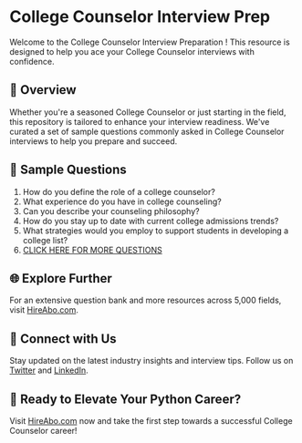 # College Counselor Interview Prep

Welcome to the College Counselor Interview Preparation ! This resource is designed to help you ace your College Counselor interviews with confidence.

## 🚀 Overview

Whether you're a seasoned College Counselor or just starting in the field, this repository is tailored to enhance your interview readiness. We've curated a set of sample questions commonly asked in College Counselor interviews to help you prepare and succeed.

## 📝 Sample Questions

1. How do you define the role of a college counselor?
2. What experience do you have in college counseling?
3. Can you describe your counseling philosophy?
4. How do you stay up to date with current college admissions trends?
5. What strategies would you employ to support students in developing a college list?
6. [CLICK HERE FOR MORE QUESTIONS](https://hireabo.com/job/4_2_2/College%20Counselor)

## 🌐 Explore Further

For an extensive question bank and more resources across 5,000 fields, visit [HireAbo.com](https://www.hireabo.com).

## 📱 Connect with Us

Stay updated on the latest industry insights and interview tips. Follow us on [Twitter](https://twitter.com/hireabo) and [LinkedIn](https://www.linkedin.com/in/hire-abo-3609972a8/).

## 🚀 Ready to Elevate Your Python Career?

Visit [HireAbo.com](https://www.hireabo.com) now and take the first step towards a successful College Counselor career!